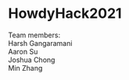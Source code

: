 # HowdyHack2021
Team members:<br>
Harsh Gangaramani<br>
Aaron Su<br>
Joshua Chong<br>
Min Zhang<br>
